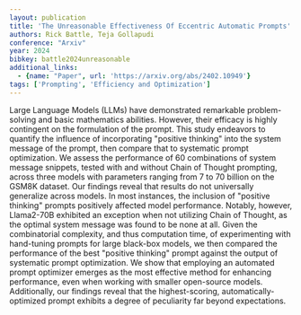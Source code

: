 ```yaml
---
layout: publication
title: 'The Unreasonable Effectiveness Of Eccentric Automatic Prompts'
authors: Rick Battle, Teja Gollapudi
conference: "Arxiv"
year: 2024
bibkey: battle2024unreasonable
additional_links:
  - {name: "Paper", url: 'https://arxiv.org/abs/2402.10949'}
tags: ['Prompting', 'Efficiency and Optimization']
---
```

Large Language Models (LLMs) have demonstrated remarkable problem-solving and
basic mathematics abilities. However, their efficacy is highly contingent on
the formulation of the prompt. This study endeavors to quantify the influence
of incorporating "positive thinking" into the system message of the prompt,
then compare that to systematic prompt optimization. We assess the performance
of 60 combinations of system message snippets, tested with and without Chain of
Thought prompting, across three models with parameters ranging from 7 to 70
billion on the GSM8K dataset. Our findings reveal that results do not
universally generalize across models. In most instances, the inclusion of
"positive thinking" prompts positively affected model performance. Notably,
however, Llama2-70B exhibited an exception when not utilizing Chain of Thought,
as the optimal system message was found to be none at all. Given the
combinatorial complexity, and thus computation time, of experimenting with
hand-tuning prompts for large black-box models, we then compared the
performance of the best "positive thinking" prompt against the output of
systematic prompt optimization. We show that employing an automated prompt
optimizer emerges as the most effective method for enhancing performance, even
when working with smaller open-source models. Additionally, our findings reveal
that the highest-scoring, automatically-optimized prompt exhibits a degree of
peculiarity far beyond expectations.
